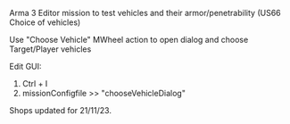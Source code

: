 Arma 3 Editor mission to test vehicles and their armor/penetrability (US66 Choice of vehicles)

Use "Choose Vehicle" MWheel action to open dialog and choose Target/Player vehicles

Edit GUI: 
1. Ctrl + I
2. missionConfigfile >> "chooseVehicleDialog" 

Shops updated for 21/11/23.